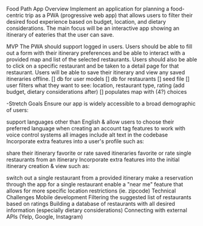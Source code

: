 Food Path App
Overview
Implement an application for planning a food-centric trip as a PWA (progressive web app) that allows users to filter their desired food experience based on budget, location, and dietary considerations. The main focus will be an interactive app showing an itinerary of eateries that the user can save.

MVP
The PWA should support logged in users. Users should be able to fill out a form with their itinerary preferences and be able to interact with a provided map and list of the selected restaurants. Users should also be able to click on a specific restaurant and be taken to a detail page for that restaurant. Users will be able to save their itinerary and view any saved itineraries offline.
[] db for user models
[] db for restaurants
[] seed file
[] user filters what they want to see: location, restaurant type, rating (add budget, dietary considerations after)
[] populates map with (4?) choices

-Stretch Goals
Ensure our app is widely accessible to a broad demographic of users:

support languages other than English & allow users to choose their preferred language when creating an account
tag features to work with voice control systems
all images include alt text in the codebase
Incorporate extra features into a user's profile such as:

share their itinerary
favorite or rate saved itineraries
favorite or rate single restaurants from an itinerary
Incorporate extra features into the initial itinerary creation & view such as:

switch out a single restaurant from a provided itinerary
make a reservation through the app for a single restaurant
enable a "near me" feature that allows for more specific location restrictions (ie. zipcode)
Technical Challenges
Mobile development
Filtering the suggested list of restaurants based on ratings
Building a database of restaurants with all desired information (especially dietary considerations)
Connecting with external APIs (Yelp, Google, Instagram)
